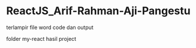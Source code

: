 # ReactJS_Arif-Rahman-Aji-Pangestu

terlampir file word code dan output

folder my-react hasil project
